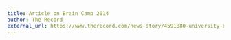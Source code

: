 ```yaml
---
title: Article on Brain Camp 2014
author: The Record
external_url: https://www.therecord.com/news-story/4591880-university-brain-camp-showcases-robots/
---
```

